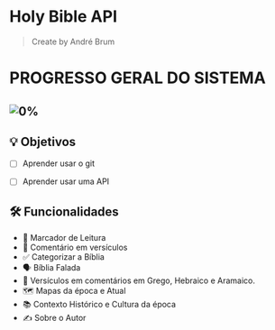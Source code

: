 # Holy Bible API
> Create by André Brum

# PROGRESSO GERAL DO SISTEMA
## ![0%](https://progress-bar.dev/28/?width=300)

## 💡 Objetivos

- [ ] Aprender usar o git
- [ ] Aprender usar uma API


## 🛠 Funcionalidades

- 🔖 Marcador de Leitura
- 📑 Comentário em versículos
- ✅ Categorizar a Bíblia
- 🗣 Bíblia Falada
- 💬 Versículos em comentários em Grego, Hebraico e Aramaico.
- 🗺 Mapas da época e Atual
- 📚 Contexto Histórico e Cultura da época
- ✍ Sobre o Autor

